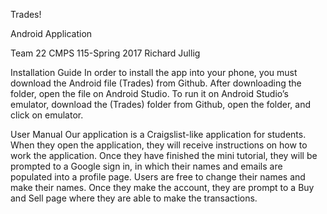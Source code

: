 Trades!

Android Application

Team 22
CMPS 115-Spring 2017
Richard Jullig

Installation Guide
In order to install the app into your phone, you must download the Android file (Trades) from Github. After downloading the folder, open the file on Android Studio.
To run it on Android Studio’s emulator, download the (Trades) folder from Github, open the folder, and click on emulator.

User Manual
Our application is a Craigslist-like application  for students. When they open the application, they will receive instructions on how to work the application. Once they have finished the mini tutorial, they will be prompted to a Google sign in, in which their names and emails are populated into a profile page. Users are free to change their names and make their names. Once they make the account, they are prompt to a Buy and Sell page where they are able to make the transactions.